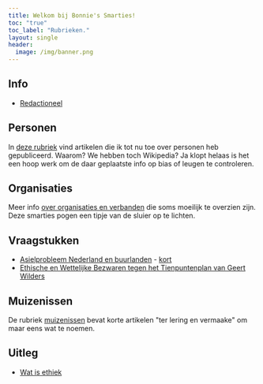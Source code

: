 ```yaml
---
title: Welkom bij Bonnie's Smarties!
toc: "true"
toc_label: "Rubrieken."
layout: single
header:
  image: /img/banner.png
---
```

## Info

* [Redactioneel](Redactioneel.md)

## Personen

In [deze rubriek](personen) vind artikelen die ik tot nu toe over personen heb gepubliceerd. Waarom? We hebben toch Wikipedia? Ja klopt helaas is het een hoop werk om de daar geplaatste info op bias of leugen te controleren.

## Organisaties

Meer info [over organisaties en verbanden](organisaties) die soms moeilijk te overzien zijn. Deze smarties pogen een tipje van de sluier op te lichten.

## Vraagstukken

* [Asielprobleem Nederland en buurlanden](Asielprobleem.md) - [kort](Asielprobleem-b1.md)
* [Ethische en Wettelijke Bezwaren tegen het Tienpuntenplan van Geert Wilders](10_punten_plan.md)


## Muizenissen

De rubriek [muizenissen](muizenissen) bevat korte artikelen "ter lering en vermaake" om maar eens wat te noemen.


## Uitleg

* [Wat is ethiek](Wat_is_ethiek.md)
